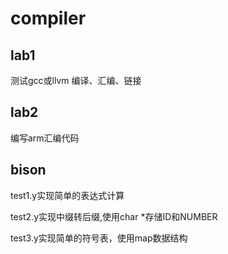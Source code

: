 # compiler
## lab1
测试gcc或llvm 编译、汇编、链接

## lab2 
编写arm汇编代码

## bison
test1.y实现简单的表达式计算

test2.y实现中缀转后缀,使用char *存储ID和NUMBER

test3.y实现简单的符号表，使用map数据结构

